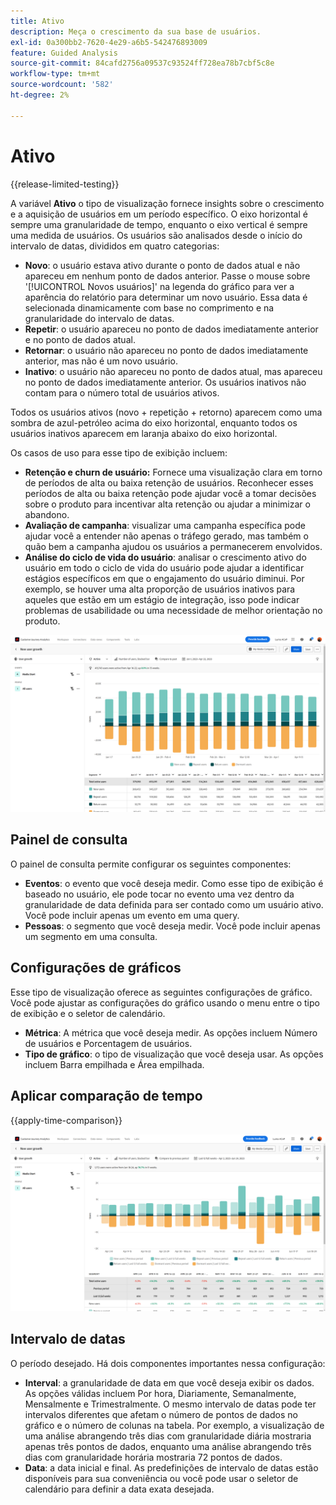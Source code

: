 ```yaml
---
title: Ativo
description: Meça o crescimento da sua base de usuários.
exl-id: 0a300bb2-7620-4e29-a6b5-542476893009
feature: Guided Analysis
source-git-commit: 84cafd2756a09537c93524ff728ea78b7cbf5c8e
workflow-type: tm+mt
source-wordcount: '582'
ht-degree: 2%

---
```


# Ativo

{{release-limited-testing}}

A variável **Ativo** o tipo de visualização fornece insights sobre o crescimento e a aquisição de usuários em um período específico. O eixo horizontal é sempre uma granularidade de tempo, enquanto o eixo vertical é sempre uma medida de usuários. Os usuários são analisados desde o início do intervalo de datas, divididos em quatro categorias:

* **Novo**: o usuário estava ativo durante o ponto de dados atual e não apareceu em nenhum ponto de dados anterior. Passe o mouse sobre &#39;[!UICONTROL Novos usuários]&#39; na legenda do gráfico para ver a aparência do relatório para determinar um novo usuário. Essa data é selecionada dinamicamente com base no comprimento e na granularidade do intervalo de datas.
* **Repetir**: o usuário apareceu no ponto de dados imediatamente anterior e no ponto de dados atual.
* **Retornar**: o usuário não apareceu no ponto de dados imediatamente anterior, mas não é um novo usuário.
* **Inativo**: o usuário não apareceu no ponto de dados atual, mas apareceu no ponto de dados imediatamente anterior. Os usuários inativos não contam para o número total de usuários ativos.

Todos os usuários ativos (novo + repetição + retorno) aparecem como uma sombra de azul-petróleo acima do eixo horizontal, enquanto todos os usuários inativos aparecem em laranja abaixo do eixo horizontal.

Os casos de uso para esse tipo de exibição incluem:

* **Retenção e churn de usuário:** Fornece uma visualização clara em torno de períodos de alta ou baixa retenção de usuários. Reconhecer esses períodos de alta ou baixa retenção pode ajudar você a tomar decisões sobre o produto para incentivar alta retenção ou ajudar a minimizar o abandono.
* **Avaliação de campanha**: visualizar uma campanha específica pode ajudar você a entender não apenas o tráfego gerado, mas também o quão bem a campanha ajudou os usuários a permanecerem envolvidos.
* **Análise do ciclo de vida do usuário**: analisar o crescimento ativo do usuário em todo o ciclo de vida do usuário pode ajudar a identificar estágios específicos em que o engajamento do usuário diminui. Por exemplo, se houver uma alta proporção de usuários inativos para aqueles que estão em um estágio de integração, isso pode indicar problemas de usabilidade ou uma necessidade de melhor orientação no produto.

![Ativo](../assets/active.png)

## Painel de consulta

O painel de consulta permite configurar os seguintes componentes:

* **Eventos**: o evento que você deseja medir. Como esse tipo de exibição é baseado no usuário, ele pode tocar no evento uma vez dentro da granularidade de data definida para ser contado como um usuário ativo. Você pode incluir apenas um evento em uma query.
* **Pessoas**: o segmento que você deseja medir. Você pode incluir apenas um segmento em uma consulta.

## Configurações de gráficos

Esse tipo de visualização oferece as seguintes configurações de gráfico. Você pode ajustar as configurações do gráfico usando o menu entre o tipo de exibição e o seletor de calendário.

* **Métrica**: A métrica que você deseja medir. As opções incluem Número de usuários e Porcentagem de usuários.
* **Tipo de gráfico**: o tipo de visualização que você deseja usar. As opções incluem Barra empilhada e Área empilhada.

## Aplicar comparação de tempo

{{apply-time-comparison}}

![Comparação de tempo ativo](../assets/active-compare.png)

## Intervalo de datas

O período desejado. Há dois componentes importantes nessa configuração:

* **Interval**: a granularidade de data em que você deseja exibir os dados. As opções válidas incluem Por hora, Diariamente, Semanalmente, Mensalmente e Trimestralmente. O mesmo intervalo de datas pode ter intervalos diferentes que afetam o número de pontos de dados no gráfico e o número de colunas na tabela. Por exemplo, a visualização de uma análise abrangendo três dias com granularidade diária mostraria apenas três pontos de dados, enquanto uma análise abrangendo três dias com granularidade horária mostraria 72 pontos de dados.
* **Data**: a data inicial e final. As predefinições de intervalo de datas estão disponíveis para sua conveniência ou você pode usar o seletor de calendário para definir a data exata desejada.

